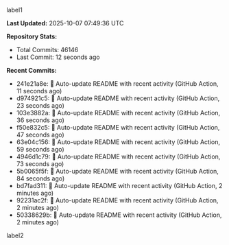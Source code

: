 
label1 
<!-- ACTIVITY_START -->
**Last Updated:** 2025-10-07 07:49:36 UTC

**Repository Stats:**
- Total Commits: 46146
- Last Commit: 12 seconds ago

**Recent Commits:**
- 241e21a8e: 🤖 Auto-update README with recent activity (GitHub Action, 11 seconds ago)
- d974921c5: 🤖 Auto-update README with recent activity (GitHub Action, 23 seconds ago)
- 103e3882a: 🤖 Auto-update README with recent activity (GitHub Action, 36 seconds ago)
- f50e832c5: 🤖 Auto-update README with recent activity (GitHub Action, 47 seconds ago)
- 63e04c156: 🤖 Auto-update README with recent activity (GitHub Action, 59 seconds ago)
- 4946d1c79: 🤖 Auto-update README with recent activity (GitHub Action, 73 seconds ago)
- 5b0065f5f: 🤖 Auto-update README with recent activity (GitHub Action, 84 seconds ago)
- bd7fad311: 🤖 Auto-update README with recent activity (GitHub Action, 2 minutes ago)
- 92231ac2f: 🤖 Auto-update README with recent activity (GitHub Action, 2 minutes ago)
- 50338629b: 🤖 Auto-update README with recent activity (GitHub Action, 2 minutes ago)
<!-- ACTIVITY_END -->

label2
